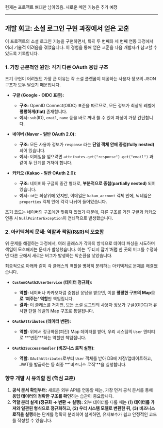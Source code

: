 현재는 프로젝트 뼈대만 남아있음. 새로운 메인 기능은 추가 예정

---

## 개발 회고: 소셜 로그인 구현 과정에서 얻은 교훈

이 프로젝트의 소셜 로그인 기능을 구현하면서, 특히 두 번째와 세 번째 연동 과정에서 여러 기술적 어려움을 겪었습니다. 이 경험을 통해 얻은 교훈을 다음 개발자가 참고할 수 있도록 기록합니다.

### 1. 가장 근본적인 원인: 각기 다른 OAuth 응답 구조

초기 구현이 어려웠던 가장 큰 이유는 각 소셜 플랫폼이 제공하는 사용자 정보의 JSON 구조가 모두 달랐기 때문입니다.

*   **구글 (Google - OIDC 표준):**
    *   **구조:** OpenID Connect(OIDC) 표준을 따르므로, 모든 정보가 최상위 레벨에 **평평하게(flat)** 존재합니다.
    *   **예시:** `sub`(ID), `email`, `name` 등을 바로 꺼내 쓸 수 있어 파싱이 가장 간단합니다.

*   **네이버 (Naver - 일반 OAuth 2.0):**
    *   **구조:** 모든 사용자 정보가 `response` 라는 **단일 객체 안에 중첩(fully nested)** 되어 있습니다.
    *   **예시:** 이메일을 얻으려면 `attributes.get("response").get("email")` 과 같이 두 단계를 거쳐야 합니다.

*   **카카오 (Kakao - 일반 OAuth 2.0):**
    *   **구조:** 네이버와 구글의 중간 형태로, **부분적으로 중첩(partially nested)** 되어 있습니다.
    *   **예시:** `id`는 최상위에 있지만, 이메일은 `kakao_account` 객체 안에, 닉네임은 `properties` 객체 안에 각각 나뉘어 들어있습니다.

초기 코드는 네이버의 구조에만 맞춰져 있었기 때문에, 다른 구조를 가진 구글과 카카오 연동 시 `NullPointerException`이 연쇄적으로 발생했습니다.

### 2. 아키텍처의 문제: 역할과 책임(R&R)의 모호함

위 문제를 해결하는 과정에서, 여러 클래스가 각자의 방식으로 데이터 파싱을 시도하며 책임이 모호해지는 문제가 발생했습니다. 이는 '두더지 잡기'처럼 한 곳의 버그를 수정하면 다른 곳에서 새로운 버그가 발생하는 악순환을 낳았습니다.

최종적으로 아래와 같이 각 클래스의 역할을 명확히 분리하는 아키텍처로 문제를 해결했습니다.

*   **`CustomOAuth2UserService` (데이터 정규화):**
    *   **역할:** 네이버나 카카오처럼 중첩된 응답을 받으면, 이를 **평평한 구조의 Map으로 '펴주는' 역할**만 책임집니다.
    *   **결과:** 이 클래스를 거치면, 모든 소셜 로그인의 사용자 정보가 구글(OIDC)과 유사한 단일 레벨의 Map 구조로 통일됩니다.

*   **`OAuthAttributes` (데이터 변환):**
    *   **역할:** 위에서 정규화된(펴진) Map 데이터를 받아, 우리 시스템의 `User` 엔티티로 **'변환'**하는 역할만 책임집니다.

*   **`OAuth2SuccessHandler` (비즈니스 로직 실행):**
    *   **역할:** `OAuthAttributes`로부터 `User` 객체를 받아 DB에 저장/업데이트하고, JWT를 발급하는 등 최종 **'비즈니스 로직'**을 실행합니다.

### 향후 개발 시 유의할 점 (핵심 교훈)

1.  **공식 문서 확인부터:** 새로운 외부 API를 연동할 때는, 가장 먼저 공식 문서를 통해 **응답 데이터의 정확한 구조를 확인**하는 습관이 중요합니다.
2.  **역할 분리 설계 (정규화 → 변환 → 실행):** 외부 데이터를 다룰 때는 **(1) 데이터를 가져와 일관된 형식으로 정규화하고, (2) 우리 시스템 모델로 변환한 뒤, (3) 비즈니스 로직을 실행**하는 단계를 명확히 분리하여 설계하면, 유지보수가 쉽고 안정적인 코드를 작성할 수 있습니다.

